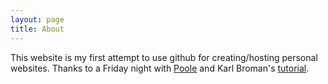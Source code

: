 ```yaml
---
layout: page
title: About
---
```

This website is my first attempt to use github for creating/hosting personal websites. Thanks to a Friday night with [Poole](http://getpoole.com/) and Karl Broman's [tutorial](http://kbroman.org/simple_site/pages/user_site.html).
